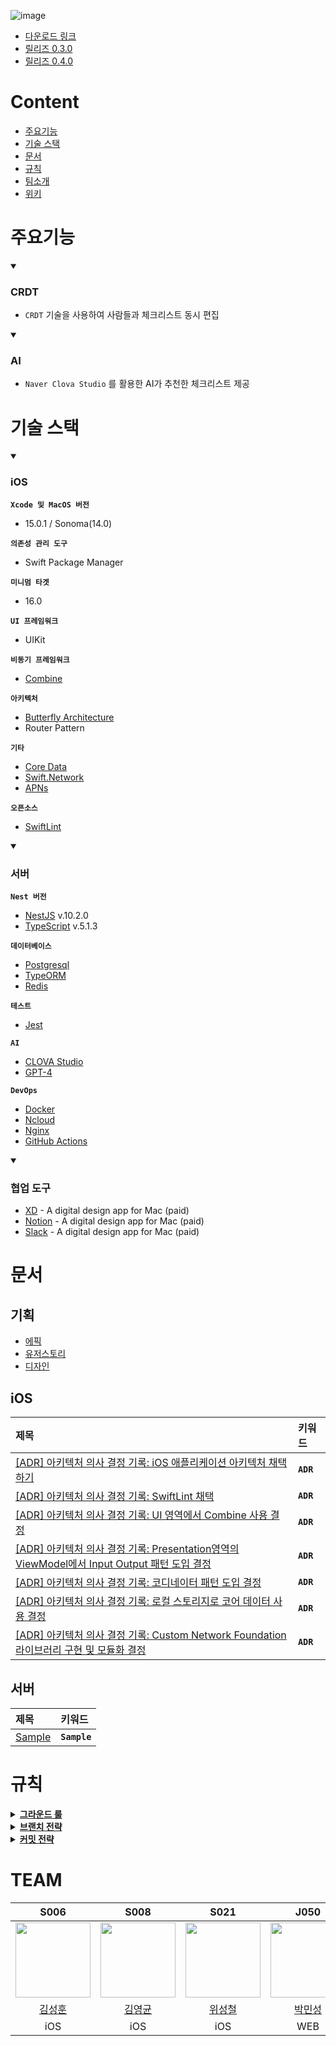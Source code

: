 ![image](https://hackmd.io/_uploads/H1JfySE86.png)

- [다운로드 링크](https://openlist.kro.kr)
- [릴리즈 0.3.0](https://github.com/boostcampwm2023/iOS10-OpenList/tree/client/release/0.3.0)
- [릴리즈 0.4.0](https://github.com/boostcampwm2023/iOS10-OpenList/tree/client/release/0.4.0)

# Content
- [주요기능](#주요기능)
- [기술 스택](#기술-스택)
- [문서](#문서)
- [규칙](#규칙)
- [팀소개](#TEAM)
- [위키](https://github.com/boostcampwm2023/iOS10-OpenList/wiki)

# 주요기능
<details open>
<summary><h3>CRDT</h3></summary>
<div markdown="1">

- `CRDT` 기술을 사용하여 사람들과 체크리스트 동시 편집
    
</div>
</details>

<details open>
<summary><h3>AI</h3></summary>
<div markdown="2">

- `Naver Clova Studio` 를 활용한 AI가 추천한 체크리스트 제공

</div>
</details>


# 기술 스택
<details open>
<summary><h3>iOS</h3></summary>
<div markdown="3">

**`Xcode 및 MacOS 버전`**
- 15.0.1 / Sonoma(14.0)

**`의존성 관리 도구`**
- Swift Package Manager

**`미니멈 타겟`**
- 16.0

**`UI 프레임워크`**
- UIKit

**`비동기 프레임워크`**
- [Combine](https://developer.apple.com/documentation/combine)

**`아키텍처`**
- [Butterfly Architecture](https://medium.com/@jungkim/%EB%B2%84%ED%84%B0%ED%94%8C%EB%9D%BC%EC%9D%B4-%EC%95%84%ED%82%A4%ED%85%8D%EC%B2%98%EB%A5%BC-%EC%86%8C%EA%B0%9C%ED%95%A9%EB%8B%88%EB%8B%A4-9d4abd71c3c1)
- Router Pattern

**`기타`**
- [Core Data](https://developer.apple.com/documentation/coredata/)
- [Swift.Network](https://developer.apple.com/documentation/network)
- [APNs](https://developer.apple.com/documentation/usernotifications/setting_up_a_remote_notification_server/sending_notification_requests_to_apns)

**`오픈소스`**
- [SwiftLint](https://github.com/realm/SwiftLint)

</div>
</details>

<details open>
<summary><h3>서버</h3></summary>
<div markdown="4">

**`Nest 버전`**
- [NestJS](https://nestjs.com/) v.10.2.0
- [TypeScript](https://www.typescriptlang.org/) v.5.1.3

**`데이터베이스`**
- [Postgresql](https://www.postgresql.org/)
- [TypeORM](https://typeorm.io/)
- [Redis](https://redis.io/)

**`테스트`**
- [Jest](https://jestjs.io/)

**`AI`**
- [CLOVA Studio](https://www.ncloud.com/product/aiService/clovaStudio)
- [GPT-4](https://openai.com/blog/introducing-chatgpt-and-whisper-apis)

**`DevOps`**
- [Docker](https://www.docker.com/)
- [Ncloud](https://www.ncloud.com/)
- [Nginx](https://www.nginx.com/)
- [GitHub Actions](https://docs.github.com/ko/actions)
    
</div>
</details>

<details open>
<summary><h3>협업 도구</h3></summary>
<div markdown="5">


- [XD](https://helpx.adobe.com/xd/user-guide.html) - A digital design app for Mac (paid)
- [Notion](https://helpx.adobe.com/xd/user-guide.html) - A digital design app for Mac (paid)
- [Slack](https://helpx.adobe.com/xd/user-guide.html) - A digital design app for Mac (paid)

</div>
</details>

# 문서
## 기획
- [에픽](https://msmspark.notion.site/b7f4338e6f874b9cb336a744b4352cd0?pvs=4)
- [유저스토리](https://msmspark.notion.site/06ef6f2186994a34af3916ed4154496a?v=bd29e6e95d714a07bda3235b709939b4&pvs=4)
- [디자인](https://xd.adobe.com/view/f06a11c9-59d5-47d5-9ec7-87a0b18b90dd-a539/)

## iOS
|제목|키워드|
|:---|:---|
|[[ADR] 아키텍처 의사 결정 기록: iOS 애플리케이션 아키텍처 채택하기](https://github.com/boostcampwm2023/iOS10-OpenList/wiki/%5BADR%5D-아키텍처-의사-결정-기록:-iOS-애플리케이션-아키텍처-채택하기)|**`ADR`**|
|[[ADR] 아키텍처 의사 결정 기록: SwiftLint 채택](https://github.com/boostcampwm2023/iOS10-OpenList/wiki/%5BADR%5D-아키텍처-의사-결정-기록:--SwiftLint-채택)|**`ADR`**|
|[[ADR] 아키텍처 의사 결정 기록: UI 영역에서 Combine 사용 결정](https://github.com/boostcampwm2023/iOS10-OpenList/wiki/%5BADR%5D-아키텍처-의사-결정-기록:-UI-영역에서-Combine-사용-결정)|**`ADR`**|
|[[ADR] 아키텍처 의사 결정 기록: Presentation영역의 ViewModel에서 Input Output 패턴 도입 결정](https://github.com/boostcampwm2023/iOS10-OpenList/wiki/%5BADR%5D-아키텍처-의사-결정-기록:-Presentation영역의-ViewModel에서-Input-Output-패턴-도입-결정)|**`ADR`**|
|[[ADR] 아키텍처 의사 결정 기록: 코디네이터 패턴 도입 결정](https://github.com/boostcampwm2023/iOS10-OpenList/wiki/%5BADR%5D-아키텍처-의사-결정-기록:-코디네이터-패턴-도입-결정)|**`ADR`**|
|[[ADR] 아키텍처 의사 결정 기록: 로컬 스토리지로 코어 데이터 사용 결정](https://github.com/boostcampwm2023/iOS10-OpenList/wiki/%5BADR%5D-아키텍처-의사-결정-기록:-로컬-스토리지로-코어-데이터-사용-결정)|**`ADR`**|
|[[ADR] 아키텍처 의사 결정 기록: Custom Network Foundation 라이브러리 구현 및 모듈화 결정](https://github.com/boostcampwm2023/iOS10-OpenList/wiki/%5BADR%5D-아키텍처-의사-결정-기록:-Custom-Network-Foundation-라이브러리-구현-및-모듈화-결정)|**`ADR`**|

## 서버
|제목|키워드|
|:---|:---|
|[Sample]()|**`Sample`**|


# 규칙
<details>
<summary>
<b>
<a href="https://github.com/boostcampwm2023/iOS10-OpenList/wiki/그라운드-룰">그라운드 룰</a>
</b>
</summary>
<div markdown="1">
    
## 🐥 오리 규칙
**✅ 오리들 수면 시간을 보장합니다.**
  - 수면 코어 시간: `04:00 ~ 07:00`
  - 최소 6시간을 지킵니다.
```
잠깐! 오리들 수면 시간
  - 성훈님: `04:00 ~ 09:00`
  - 성철님: `01:00 ~ 09:00`
  - 영균님: `12:00 ~ 07:30`
  - 동석님: `07:00 ~ 09:00`, `12:00 ~ 16:00(마스터클래스 없는 날)`
  - 민성님: `03:00 ~ 09:50`
```

**✅ 코어타임을 준수합니다.**
  - 참석하기 어려운 상황이 있다면 팀원에게 미리 알려줍니다.
  - 평일에 열심히하고 주말엔 쉽니다.

**✅ 회의**
 - 50분 회의 10분 휴식을 준수합니다.
 - 끝내는 시간을 정하고 회의를 시작합니다.

**✅ 스크럼 마스터는 서로 돌아가면서합니다.**

</div>
</details>

<details>
<summary>
<b>
<a href="https://github.com/boostcampwm2023/iOS10-OpenList/wiki/브랜치-전략">브랜치 전략</a>
</b>
</summary>
<div markdown="2">

## 🐥 오리의 브랜치 전략
**main branch**
- `main`

**develop branch**
- `ios/develop`
- `backend/develop`

**feature branch**
- `ios/feature/#{issue_number}`
- `backend/feature/#{issue_number}`

**release branch**
> 릴리즈 넘버 규칙 : `major.minor.patch`
- `ios/release/#{release_number}`
- `backend/release/#{release_number}`

</div>
</details>


<details>
<summary>
<b>
<a href="https://github.com/boostcampwm2023/iOS10-OpenList/wiki/커밋-전략">커밋 전략</a>
</b>
</summary>
<div markdown="3">

## 🐥 커밋 전략
```
# <타입>: <제목>
#
# 본문은 위에 작성
# --- COMMIT END ---
#
# <타입> 리스트
#   feat    : 기능 (새로운 기능)
#   fix     : 버그 (버그 수정)
#   refactor: 리팩토링
#   style   : 코드 포맷팅, 세미콜론 누락, 코드 변경이 없는 경우
#   docs    : 문서 (문서 추가, 수정, 삭제)
#   test    : 테스트 (테스트 코드 추가, 수정, 삭제: 비즈니스 로직에 변경 없음)
#   chore   : 빌드 업무 수정, 패키지 매니저 수정
#
# ------------------
#
#   타입은 영어로 작성하고 제목과 본문은 한글로 작성한다.
#   제목 끝에 마침표(.) 금지
#   제목과 본문을 한 줄 띄워 분리하기
#   본문은 "어떻게" 보다 "무엇을", "왜"를 설명한다.
#   본문에 여러줄의 메시지를 작성할 땐 "-"로 구분
#
# ------------------
#
# 예시
#   feat: 회원 가입 기능 구현
#   fix: jwt 버그 수정
#   docs: 스프린트 계획 추가
#   style: 코드 인덴트 수정
#   style: 코드 띄어쓰기 수정
#   style: 변수명 변경
#   style: 주석 제거
#   refactor: 회원 가입 로직 리팩토링
#   test: 뷰 모델 테스트 코드 추가
#   chore: 빌드 패키지 수정
```

</div>
</details>


# TEAM
|S006|S008|S021|J050|J080|
|:---:|:---:|:---:|:---:|:---:|
|<img src="https://github.com/SeongHunTed.png" width="120">|<img src="https://github.com/klmyoungyun.png" width="120"/>|<img src="https://github.com/wi-seong-cheol.png" width="120"/>|<img src="https://github.com/pminsung12.png" width="120"/>|<img src="https://github.com/YangDongsuk.png" width="120"/>|
|[김성훈](https://github.com/SeongHunTed)|[김영균](https://github.com/klmyoungyun)|[위성철](https://github.com/wi-seong-cheol)|[박민성](https://github.com/pminsung12)|[양동석](https://github.com/YangDongsuk)|
|iOS|iOS|iOS|WEB|WEB|
